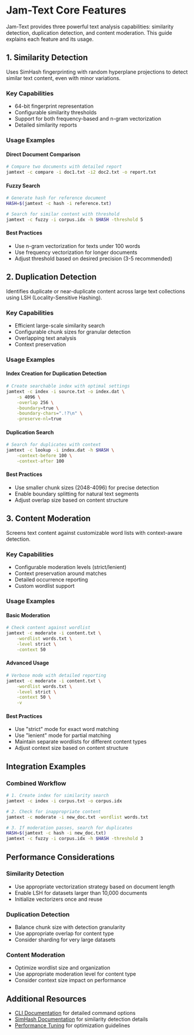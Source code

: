 # Jam-Text Core Features

Jam-Text provides three powerful text analysis capabilities: similarity detection, duplication detection, and content moderation. This guide explains each feature and its usage.

## 1. Similarity Detection

Uses SimHash fingerprinting with random hyperplane projections to detect similar text content, even with minor variations.

### Key Capabilities
- 64-bit fingerprint representation
- Configurable similarity thresholds
- Support for both frequency-based and n-gram vectorization
- Detailed similarity reports

### Usage Examples

#### Direct Document Comparison
```bash
# Compare two documents with detailed report
jamtext -c compare -i doc1.txt -i2 doc2.txt -o report.txt
```

#### Fuzzy Search
```bash
# Generate hash for reference document
HASH=$(jamtext -c hash -i reference.txt)

# Search for similar content with threshold
jamtext -c fuzzy -i corpus.idx -h $HASH -threshold 5
```

#### Best Practices
- Use n-gram vectorization for texts under 100 words
- Use frequency vectorization for longer documents
- Adjust threshold based on desired precision (3-5 recommended)

## 2. Duplication Detection

Identifies duplicate or near-duplicate content across large text collections using LSH (Locality-Sensitive Hashing).

### Key Capabilities
- Efficient large-scale similarity search
- Configurable chunk sizes for granular detection
- Overlapping text analysis
- Context preservation

### Usage Examples

#### Index Creation for Duplication Detection
```bash
# Create searchable index with optimal settings
jamtext -c index -i source.txt -o index.dat \
    -s 4096 \
    -overlap 256 \
    -boundary=true \
    -boundary-chars=".!?\n" \
    -preserve-nl=true
```

#### Duplication Search
```bash
# Search for duplicates with context
jamtext -c lookup -i index.dat -h $HASH \
    -context-before 100 \
    -context-after 100
```

#### Best Practices
- Use smaller chunk sizes (2048-4096) for precise detection
- Enable boundary splitting for natural text segments
- Adjust overlap size based on content structure

## 3. Content Moderation

Screens text content against customizable word lists with context-aware detection.

### Key Capabilities
- Configurable moderation levels (strict/lenient)
- Context preservation around matches
- Detailed occurrence reporting
- Custom wordlist support

### Usage Examples

#### Basic Moderation
```bash
# Check content against wordlist
jamtext -c moderate -i content.txt \
    -wordlist words.txt \
    -level strict \
    -context 50
```

#### Advanced Usage
```bash
# Verbose mode with detailed reporting
jamtext -c moderate -i content.txt \
    -wordlist words.txt \
    -level strict \
    -context 50 \
    -v
```

#### Best Practices
- Use "strict" mode for exact word matching
- Use "lenient" mode for partial matching
- Maintain separate wordlists for different content types
- Adjust context size based on content structure

## Integration Examples

### Combined Workflow
```bash
# 1. Create index for similarity search
jamtext -c index -i corpus.txt -o corpus.idx

# 2. Check for inappropriate content
jamtext -c moderate -i new_doc.txt -wordlist words.txt

# 3. If moderation passes, search for duplicates
HASH=$(jamtext -c hash -i new_doc.txt)
jamtext -c fuzzy -i corpus.idx -h $HASH -threshold 3
```

## Performance Considerations

### Similarity Detection
- Use appropriate vectorization strategy based on document length
- Enable LSH for datasets larger than 10,000 documents
- Initialize vectorizers once and reuse

### Duplication Detection
- Balance chunk size with detection granularity
- Use appropriate overlap for content type
- Consider sharding for very large datasets

### Content Moderation
- Optimize wordlist size and organization
- Use appropriate moderation level for content type
- Consider context size impact on performance

## Additional Resources
- [CLI Documentation](../cli.md) for detailed command options
- [SimHash Documentation](../simhash.md) for similarity detection details
- [Performance Tuning](performance.md) for optimization guidelines